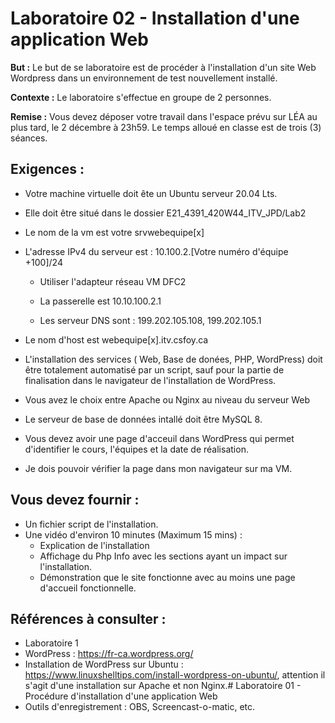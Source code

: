# Laboratoire 02 - Installation d'une application Web

**But :** Le but de se laboratoire est de procéder à l'installation d'un site Web Wordpress dans un environnement de test nouvellement installé.

**Contexte :** Le laboratoire s'effectue en groupe de 2 personnes.

**Remise :** Vous devez déposer votre travail dans l'espace prévu sur LÉA au plus tard, le 2 décembre à 23h59.
Le temps alloué en classe est de trois (3) séances.

## Exigences :

- Votre machine virtuelle doit ête un Ubuntu serveur 20.04 Lts.

- Elle doit être situé dans le dossier E21_4391_420W44_ITV_JPD/Lab2

- Le nom de la vm est votre srvwebequipe[x]

- L'adresse IPv4 du serveur est : 10.100.2.[Votre numéro d'équipe +100]/24
  
  - Utiliser l'adapteur réseau VM DFC2
  
  - La passerelle est 10.10.100.2.1
  
  - Les serveur DNS sont : 199.202.105.108, 199.202.105.1

- Le nom d'host est webequipe[x].itv.csfoy.ca

- L'installation des services ( Web, Base de donées, PHP, WordPress) doit être totalement automatisé par un script, sauf pour la partie de finalisation dans le navigateur de l'installation de WordPress.

- Vous avez le choix entre Apache ou Nginx au niveau du serveur Web

- Le serveur de base de données intallé doit être MySQL 8.

- Vous devez avoir une page d'acceuil dans WordPress qui permet d'identifier le cours, l'équipes et la date de réalisation.

- Je dois pouvoir vérifier la page dans mon navigateur sur ma VM.

## Vous devez fournir :

- Un fichier script de l'installation.
- Une vidéo d'environ 10 minutes (Maximum 15 mins) :
  - Explication de l'installation
  - Affichage du Php Info avec les sections ayant un impact sur l'installation.
  - Démonstration que le site fonctionne avec au moins une  page d'accueil fonctionnelle.

## Références à consulter :

- Laboratoire 1
- WordPress : https://fr-ca.wordpress.org/
- Installation de WordPress sur Ubuntu : https://www.linuxshelltips.com/install-wordpress-on-ubuntu/, attention il s'agit d'une installation sur Apache et non Nginx.# Laboratoire 01 - Procédure d'installation d'une application Web
- Outils d'enregistrement : OBS, Screencast-o-matic, etc.
